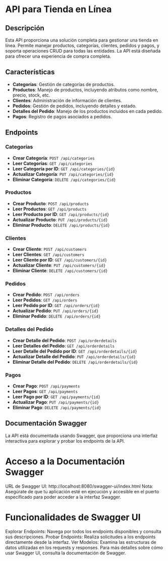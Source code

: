 # API para Tienda en Línea

## Descripción

Esta API proporciona una solución completa para gestionar una tienda en línea. Permite manejar productos, categorías, clientes, pedidos y pagos, y soporta operaciones CRUD para todas las entidades. La API está diseñada para ofrecer una experiencia de compra completa.

## Características

- **Categorías**: Gestión de categorías de productos.
- **Productos**: Manejo de productos, incluyendo atributos como nombre, precio, stock, etc.
- **Clientes**: Administración de información de clientes.
- **Pedidos**: Gestión de pedidos, incluyendo detalles y estado.
- **Detalles del Pedido**: Manejo de los productos incluidos en cada pedido.
- **Pagos**: Registro de pagos asociados a pedidos.

## Endpoints

### Categorías

- **Crear Categoría**: `POST /api/categories`
- **Leer Categorías**: `GET /api/categories`
- **Leer Categoría por ID**: `GET /api/categories/{id}`
- **Actualizar Categoría**: `PUT /api/categories/{id}`
- **Eliminar Categoría**: `DELETE /api/categories/{id}`

### Productos

- **Crear Producto**: `POST /api/products`
- **Leer Productos**: `GET /api/products`
- **Leer Producto por ID**: `GET /api/products/{id}`
- **Actualizar Producto**: `PUT /api/products/{id}`
- **Eliminar Producto**: `DELETE /api/products/{id}`

### Clientes

- **Crear Cliente**: `POST /api/customers`
- **Leer Clientes**: `GET /api/customers`
- **Leer Cliente por ID**: `GET /api/customers/{id}`
- **Actualizar Cliente**: `PUT /api/customers/{id}`
- **Eliminar Cliente**: `DELETE /api/customers/{id}`

### Pedidos

- **Crear Pedido**: `POST /api/orders`
- **Leer Pedidos**: `GET /api/orders`
- **Leer Pedido por ID**: `GET /api/orders/{id}`
- **Actualizar Pedido**: `PUT /api/orders/{id}`
- **Eliminar Pedido**: `DELETE /api/orders/{id}`

### Detalles del Pedido

- **Crear Detalle del Pedido**: `POST /api/orderdetails`
- **Leer Detalles del Pedido**: `GET /api/orderdetails`
- **Leer Detalle del Pedido por ID**: `GET /api/orderdetails/{id}`
- **Actualizar Detalle del Pedido**: `PUT /api/orderdetails/{id}`
- **Eliminar Detalle del Pedido**: `DELETE /api/orderdetails/{id}`

### Pagos

- **Crear Pago**: `POST /api/payments`
- **Leer Pagos**: `GET /api/payments`
- **Leer Pago por ID**: `GET /api/payments/{id}`
- **Actualizar Pago**: `PUT /api/payments/{id}`
- **Eliminar Pago**: `DELETE /api/payments/{id}`

## Documentación Swagger
La API está documentada usando Swagger, que proporciona una interfaz interactiva para explorar y probar los endpoints de la API.

# Acceso a la Documentación Swagger
URL de Swagger UI: http://localhost:8080/swagger-ui/index.html
Nota: Asegúrate de que tu aplicación esté en ejecución y accesible en el puerto especificado para poder acceder a la interfaz Swagger.

# Funcionalidades de Swagger UI
Explorar Endpoints: Navega por todos los endpoints disponibles y consulta sus descripciones.
Probar Endpoints: Realiza solicitudes a los endpoints directamente desde la interfaz.
Ver Modelos: Examina las estructuras de datos utilizadas en los requests y responses.
Para más detalles sobre cómo usar Swagger UI, consulta la documentación de Swagger.


